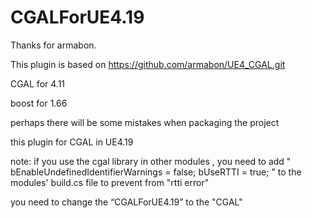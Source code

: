# CGALForUE4.19

Thanks for armabon.

This plugin is based on https://github.com/armabon/UE4_CGAL.git 

CGAL for 4.11

boost for 1.66

perhaps there will be some mistakes when packaging the project

this plugin for CGAL in UE4.19


note:
if you use the cgal library in other modules , you need to add 
"  
   bEnableUndefinedIdentifierWarnings = false;
   bUseRTTI = true;
" to the modules' build.cs file to prevent from "rtti error"

you need to change the “CGALForUE4.19” to the "CGAL"
